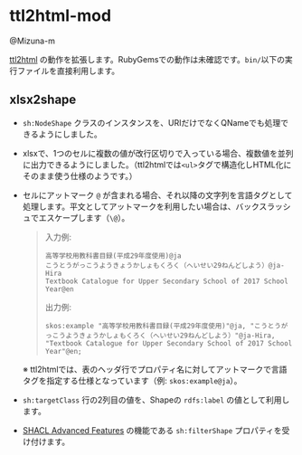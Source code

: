 # ttl2html-mod
@Mizuna-m

[ttl2html](https://github.com/masao/ttl2html/) の動作を拡張します。RubyGemsでの動作は未確認です。`bin/`以下の実行ファイルを直接利用します。

## xlsx2shape
- `sh:NodeShape` クラスのインスタンスを、URIだけでなくQNameでも処理できるようにしました。
- xlsxで、1つのセルに複数の値が改行区切りで入っている場合、複数値を並列に出力できるようにしました。（ttl2htmlでは`<ul>`タグで構造化しHTML化にそのまま使う仕様のようです。）
- セルにアットマーク `@` が含まれる場合、それ以降の文字列を言語タグとして処理します。平文としてアットマークを利用したい場合は、バックスラッシュでエスケープします（`\@`）。
  > 入力例:
  > ```
  > 高等学校用教科書目録(平成29年度使用)@ja
  > こうとうがっこうようきょうかしょもくろく（へいせい29ねんどしよう）@ja-Hira
  > Textbook Catalogue for Upper Secondary School of 2017 School Year@en
  > ```
  >
  > 出力例:
  > ```
  > skos:example "高等学校用教科書目録(平成29年度使用)"@ja, "こうとうがっこうようきょうかしょもくろく（へいせい29ねんどしよう）"@ja-Hira, "Textbook Catalogue for Upper Secondary School of 2017 School Year"@en;
  > ```
  
  ※ ttl2htmlでは、表のヘッダ行でプロパティ名に対してアットマークで言語タグを指定する仕様となっています（例: `skos:example@ja`）。
- `sh:targetClass` 行の2列目の値を、Shapeの `rdfs:label` の値として利用します。
- [SHACL Advanced Features](https://www.w3.org/TR/shacl-af/) の機能である `sh:filterShape` プロパティを受け付けます。

